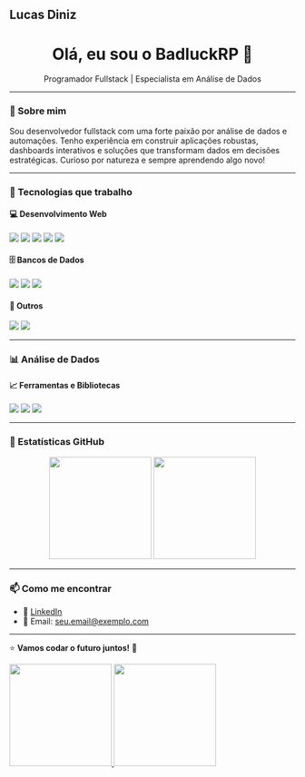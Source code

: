 ## Lucas Diniz

<h1 align="center">Olá, eu sou o BadluckRP 👋</h1>
<p align="center">
  Programador Fullstack | Especialista em Análise de Dados
</p>

---

### 🚀 Sobre mim

Sou desenvolvedor fullstack com uma forte paixão por análise de dados e automações. Tenho experiência em construir aplicações robustas, dashboards interativos e soluções que transformam dados em decisões estratégicas. Curioso por natureza e sempre aprendendo algo novo!

---

### 🧠 Tecnologias que trabalho

#### 💻 Desenvolvimento Web
<div>
  <img src="https://img.shields.io/badge/HTML5-E34F26?style=flat&logo=html5&logoColor=white" />
  <img src="https://img.shields.io/badge/CSS3-1572B6?style=flat&logo=css3&logoColor=white" />
  <img src="https://img.shields.io/badge/JavaScript-F7DF1E?style=flat&logo=javascript&logoColor=black" />
  <img src="https://img.shields.io/badge/Python-3776AB?style=flat&logo=python&logoColor=white" />
  <img src="https://img.shields.io/badge/Java-007396?style=flat&logo=java&logoColor=white" />
</div>

#### 🗄️ Bancos de Dados
<div>
  <img src="https://img.shields.io/badge/MySQL-4479A1?style=flat&logo=mysql&logoColor=white" />
  <img src="https://img.shields.io/badge/PostgreSQL-4169E1?style=flat&logo=postgresql&logoColor=white" />
  <img src="https://img.shields.io/badge/MongoDB-47A248?style=flat&logo=mongodb&logoColor=white" />
</div>

#### 🧰 Outros
<div>
  <img src="https://img.shields.io/badge/VBA-003B49?style=flat&logo=microsoft-excel&logoColor=white" />
  <img src="https://img.shields.io/badge/Git-F05032?style=flat&logo=git&logoColor=white" />
</div>

---

### 📊 Análise de Dados

#### 📈 Ferramentas e Bibliotecas
<div>
  <img src="https://img.shields.io/badge/Power%20BI-F2C811?style=flat&logo=powerbi&logoColor=black" />
  <img src="https://img.shields.io/badge/Pandas-150458?style=flat&logo=pandas&logoColor=white" />
  <img src="https://img.shields.io/badge/scikit--learn-F7931E?style=flat&logo=scikit-learn&logoColor=black" />
</div>

---

### 📌 Estatísticas GitHub

<div align="center">
  <img src="https://github-readme-stats.vercel.app/api?username=BadluckRP&show_icons=true&theme=radical" height="180px"/>
  <img src="https://github-readme-stats.vercel.app/api/top-langs/?username=BadluckRP&layout=compact&theme=radical" height="180px"/>
</div>

---

### 📫 Como me encontrar

- 💼 [LinkedIn](https://www.linkedin.com/in/seu-perfil)
- 📧 Email: seu.email@exemplo.com

---

⭐ **Vamos codar o futuro juntos!** 🚀


<a href="https://github.com/BadluckRP">
  <img height="180em" src="https://github-readme-stats.vercel.app/api?username=BadluckRP&show_icons=true&theme=dark&include_all_commits=true&count_private=true"/>
  <img height="180em" src="https://github-readme-stats.vercel.app/api/top-langs/?username=BadluckRP&layout=compact&langs_count=7&theme=dark"/>
</div>

